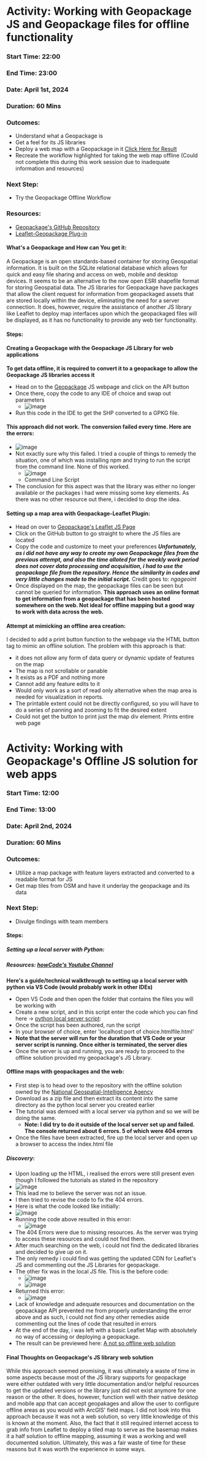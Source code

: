 # Activity: Working with Geopackage JS and Geopackage files for offline functionality
### Start Time: 22:00
### End Time: 23:00
### Date: April 1st, 2024
### Duration: 60 Mins
### Outcomes:
- Understand what a Geopackage is
- Get a feel for its JS libraries
- Deploy a web map with a Geopackage in it [Click Here for Result](https://reddrabbit.github.io/Technical-Dev-Log/webSolutions/leafletMaps/GPKGLeaflet.html)
- Recreate the workflow highlighted for taking the web map offline (Could not complete this during this work session due to inadequate information and resources)
### Next Step:
- Try the Geopackage Offline Workflow
### Resources:
- [Geopackage's GitHub Repository](https://github.com/ngageoint/geopackage-js)
- [Leaflet-Geopackage Plug-in](https://ngageoint.github.io/leaflet-geopackage/examples/index.html)
#### What's a Geopackage and How can You get it:
A Geopackage is an open standards-based container for storing Geospatial information. It is built on the SQLite relational database which allows for quick and easy file sharing and access on web, mobile and desktop devices. It seems to be an alternative to the now open ESRI shapefile format for storing Geospatial data.
The JS libraries for Geopackage have packages that allow the client request for information from geopackaged assets that are stored locally within the device, eliminating the need for a server connection. It does, however, require the assistance of another JS library like Leaflet to deploy map interfaces upon which the geopackaged files will be displayed, as it has no functionality to provide any web tier functionality.

#### Steps: 
#### Creating a Geopackage with the Geopackage JS Library for web applications
**To get data offline, it is required to convert it to a geopackage to allow the Geopackage JS libraries access it**
- Head on to the [Geopackage](https://ngageoint.github.io/geopackage-geojson-js/) JS webpage and click on the API button
- Once there, copy the code to any IDE of choice and swap out parameters
  - ![image](https://github.com/reddrabbit/Technical-Dev-Log/assets/146376039/e1cb33db-c0ea-4a42-87fb-c65975d9a719)
- Run this code in the IDE to get the SHP converted to a GPKG file.
#### This approach did not work. The conversion failed every time. Here are the errors:
- ![image](https://github.com/reddrabbit/Technical-Dev-Log/assets/146376039/01d9ff67-e69a-4900-b69d-f04e8ea5532b)
- Not exactly sure why this failed. I tried a couple of things to remedy the situation, one of which was installing npm and trying to run the script from the command line. None of this worked.
  - ![image](https://github.com/reddrabbit/Technical-Dev-Log/assets/146376039/0a75444b-4558-4ddf-ba5c-99802b241b97)
  - Command Line Script
- The conclusion for this aspect was that the library was either no longer available or the packages i had were missing some key elements. As there was no other resource out there, i decided to drop the idea.
#### Setting up a map area with Geopackage-Leaflet Plugin:
- Head on over to [Geopackage's Leaflet JS Page](https://ngageoint.github.io/leaflet-geopackage/)
- Click on the GitHub button to go straight to where the JS files are located
- Copy the code and customize to meet your preferences
**_Unfortunately, as i did not have any way to create my own Geopackage files from the previous attempt, and also the time alloted for the weekly work period does not cover data processing and acquisition, i had to use the geopackage file from the repository. Hence the similarity in codes and very little changes made to the initial script._** Credit goes to: _ngageoint_
- Once displayed on the map, the geopackage files can be seen but cannot be queried for information.
**This approach uses an online format to get information from a geopackage that has been hosted somewhere on the web. Not ideal for offline mapping but a good way to work with data across the web.**
#### Attempt at mimicking an offline area creation:
I decided to add a print button function to the webpage via the HTML button tag to mimic an offline solution. The problem with this approach is that:
- it does not allow any form of data query or dynamic update of features on the map
- The map is not scrollable or panable
- It exists as a PDF and nothing more
- Cannot add any feature edits to it
- Would only work as a sort of read only alternative when the map area is needed for visualization in reports.
- The printable extent could not be directly configured, so you will have to do a series of panning and zooming to fit the desired extent
- Could not get the button to print just the map div element. Prints entire web page
# Activity: Working with Geopackage's Offline JS solution for web apps
### Start Time: 12:00
### End Time: 13:00
### Date: April 2nd, 2024
### Duration: 60 Mins
### Outcomes:
- Utilize a map package with feature layers extracted and converted to a readable format for JS
- Get map tiles from OSM and have it underlay the geopackage and its data
### Next Step: 
- Divulge findings with team members
#### Steps:
##### Setting up a local server with Python:
##### Resources: [howCode's Youtube Channel](https://www.youtube.com/watch?v=hFNZ6kdBgO0&list=LL&index=1)

**Here's a guide/technical walkthrough to setting up a local server with python via VS Code (would probably work in other IDEs)**
- Open VS Code and then open the folder that contains the files you will be working with
- Create a new script, and in this script enter the code which you can find here -> [python local server script](https://github.com/reddrabbit/Technical-Dev-Log/blob/main/webSolutions/server.py):
-  Once the script has been authored, run the script
-  In your browser of choice, enter 'localhost:port of choice.htmlfile.html'
- **Note that the server will run for the duration that VS Code or your server script is running. Once either is terminated, the server dies**
- Once the server is up and running, you are ready to proceed to the offline solution provided my geopackage's JS Library.
#### Offline maps with geopackages and the web:
- First step is to head over to the repository with the offline solution owned by the [National Geospatial-Intelligence Agency](https://github.com/ngageoint/geopackage-js/tree/master/docs/examples/GoingOfflineWithGeoPackage)
- Download as a zip file and then extract its content into the same directory as the python local server you created earlier
- The tutorial was demoed with a local server via python and so we will be doing the same.
  - **Note: I did try to do it outside of the local server set up and failed. The console returned about 6 errors. 5 of which were 404 errors**
- Once the files have been extracted, fire up the local server and open up a browser to access the index.html file
##### Discovery:
- Upon loading up the HTML, i realised the errors were still present even though I followed the tutorials as stated in the repository
- ![image](https://github.com/reddrabbit/Technical-Dev-Log/assets/146376039/365eb036-7339-4cf3-a3be-a9b52a25ecb0)
- This lead me to believe the server was not an issue.
- I then tried to revise the code to fix the 404 errors.
- Here is what the code looked like initially:
- ![image](https://github.com/reddrabbit/Technical-Dev-Log/assets/146376039/a2a5e2e9-d584-41b4-8ddd-f483d6f234cd)
- Running the code above resulted in this error:
  - ![image](https://github.com/reddrabbit/Technical-Dev-Log/assets/146376039/2b166de8-16f4-4842-aee3-709214ff990a)
- The 404 Errors were due to missing resources. As the server was trying to access these resources and could not find them.
- After much searching on the web, i could not find the dedicated libraries and decided to give up on it.
- The only remedy i could find was getting the updated CDN for Leaflet's JS and commenting out the JS Libraries for geopackage.
- The other fix was in the local JS file. This is the before code:
  - ![image](https://github.com/reddrabbit/Technical-Dev-Log/assets/146376039/cd9b9e40-2a12-4c00-a1a7-807af456a48e)
  - ![image](https://github.com/reddrabbit/Technical-Dev-Log/assets/146376039/c404e7bc-0a72-43ab-98b1-a7d02930c505)
- Returned this error:
  - ![image](https://github.com/reddrabbit/Technical-Dev-Log/assets/146376039/eba3ed7a-9cd5-4cc7-a2cc-aa51f39e0909)
- Lack of knowledge and adequate resources and documentation on the geopackage API prevented me from properly understanding the error above and as such, i could not find any other remedies aside commenting out the lines of code that resulted in errors
- At the end of the day, i was left with a basic Leaflet Map with absolutely no way of accessing or deploying a geopackage.
- The result can be previewed here: [A not so offline web solution](https://reddrabbit.github.io/Technical-Dev-Log/offlinegpkg/index.html)

 
 



#### Final Thoughts on Geopackage's JS library web solution
While this approach seemed promising, it was ultimately a waste of time in some aspects because most of the JS library supports for geopackage were either outdated with very little documentation and/or helpful resources to get the updated versions or the library just did not exist anymore for one reason or the other. It does, however, function well with their native desktop and mobile app that can accept geopakages and allow the user to configure offline areas as you would with ArcGIS' field maps. I did not look into this approach because it was not a web solution, so very little knowledge of this is known at the moment.
Also, the fact that it still required internet access to grab info from Leaflet to deploy a tiled map to serve as the basemap makes it a half solution to offline mapping, assuming it was a working and well documented solution. Ultimately, this was a fair waste of time for these reasons but it was worth the experience in some ways. 

 
